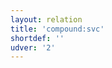```yaml
---
layout: relation
title: 'compound:svc'
shortdef: ''
udver: '2'
---
```

<!-- Interlanguage links updated Út zář 29 20:23:24 CEST 2020 -->
